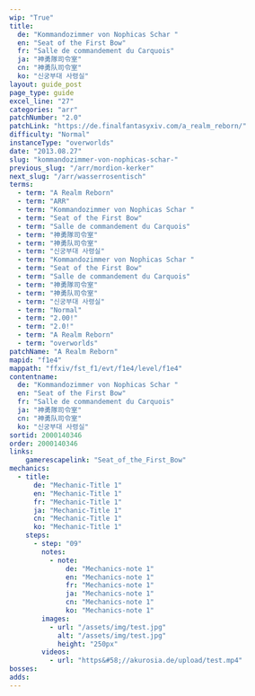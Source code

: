```yaml
---
wip: "True"
title:
  de: "Kommandozimmer von Nophicas Schar "
  en: "Seat of the First Bow"
  fr: "Salle de commandement du Carquois"
  ja: "神勇隊司令室"
  cn: "神勇队司令室"
  ko: "신궁부대 사령실"
layout: guide_post
page_type: guide
excel_line: "27"
categories: "arr"
patchNumber: "2.0"
patchLink: "https://de.finalfantasyxiv.com/a_realm_reborn/"
difficulty: "Normal"
instanceType: "overworlds"
date: "2013.08.27"
slug: "kommandozimmer-von-nophicas-schar-"
previous_slug: "/arr/mordion-kerker"
next_slug: "/arr/wasserrosentisch"
terms:
  - term: "A Realm Reborn"
  - term: "ARR"
  - term: "Kommandozimmer von Nophicas Schar "
  - term: "Seat of the First Bow"
  - term: "Salle de commandement du Carquois"
  - term: "神勇隊司令室"
  - term: "神勇队司令室"
  - term: "신궁부대 사령실"
  - term: "Kommandozimmer von Nophicas Schar "
  - term: "Seat of the First Bow"
  - term: "Salle de commandement du Carquois"
  - term: "神勇隊司令室"
  - term: "神勇队司令室"
  - term: "신궁부대 사령실"
  - term: "Normal"
  - term: "2.00!"
  - term: "2.0!"
  - term: "A Realm Reborn"
  - term: "overworlds"
patchName: "A Realm Reborn"
mapid: "f1e4"
mappath: "ffxiv/fst_f1/evt/f1e4/level/f1e4"
contentname:
  de: "Kommandozimmer von Nophicas Schar "
  en: "Seat of the First Bow"
  fr: "Salle de commandement du Carquois"
  ja: "神勇隊司令室"
  cn: "神勇队司令室"
  ko: "신궁부대 사령실"
sortid: 2000140346
order: 2000140346
links:
    gamerescapelink: "Seat_of_the_First_Bow"
mechanics:
  - title:
      de: "Mechanic-Title 1"
      en: "Mechanic-Title 1"
      fr: "Mechanic-Title 1"
      ja: "Mechanic-Title 1"
      cn: "Mechanic-Title 1"
      ko: "Mechanic-Title 1"
    steps:
      - step: "09"
        notes:
          - note:
              de: "Mechanics-note 1"
              en: "Mechanics-note 1"
              fr: "Mechanics-note 1"
              ja: "Mechanics-note 1"
              cn: "Mechanics-note 1"
              ko: "Mechanics-note 1"
        images:
          - url: "/assets/img/test.jpg"
            alt: "/assets/img/test.jpg"
            height: "250px"
        videos:
          - url: "https&#58;//akurosia.de/upload/test.mp4"
bosses:
adds:
---
```

